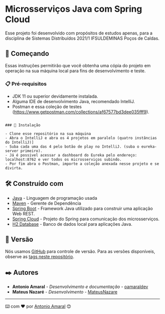 # Microsserviços Java com Spring Cloud

Esse projeto foi desenvolvido com propósitos de estudos apenas, para a disciplina de Sistemas Distribuídos 2021/1 IFSULDEMINAS Poços de Caldas.

## 🚀 Começando

Essas instruções permitirão que você obtenha uma cópia do projeto em operação na sua máquina local para fins de desenvolvimento e teste.

### 📋 Pré-requisitos

- JDK 11 ou superior devidamente instalada.
- Alguma IDE de desenvolvimento Java, recomendado IntelliJ.
- Postman e essa coleção de testes (https://www.getpostman.com/collections/af67577bd3dee035fff9).

```

### 🔧 Instalação

- Clone esse repositório na sua máquina
- Abra o IntelliJ e abra os 4 projetos em paralelo (quatro instâncias do IntelliJ)]
- Suba cada uma das 4 pelo botão de play no IntelliJ. (suba o eureka-server primeiro).
- Já é possivel acessar a dashboard do Eureka pelo endereço: localhost:8762 e ver todos os microsserviços subindo.
- Por fim abra o Postman, importe a coleção anexada nesse projeto e se divirta.

```

## 🛠️ Construído com

* [Java](http://www.dropwizard.io/1.0.2/docs/) - Linguagem de programação usada
* [Maven](https://maven.apache.org/) - Gerente de Dependência
* [Spring Boot](https://spring.io/projects/spring-boot) - Framework Java utilizado para construir uma aplicação Web REST.
* [Spring Cloud](https://spring.io/projects/spring-cloud) - Projeto do Spring para comunicação dos microsserviços.
* [H2 Database](https://www.h2database.com/html/main.html) - Banco de dados local para aplicações Java.

## 📌 Versão

Nós usamos [GitHub](http://github.com) para controle de versão. Para as versões disponíveis, observe as [tags neste repositório](https://github.com/oamaraldev/springCloudMicroservices). 

## ✒️ Autores

* **Antonio Amaral** - *Desenvolvimento e documentação* - [oamaraldev](https://github.com/oamaraldev)
* **Mateus Nazaré** - *Desenvolvimento* - [MateusNazare](https://github.com/MateusNazare)

---
⌨️ com ❤️ por [Antonio Amaral](https://github.com/oamaraldev) 😊

